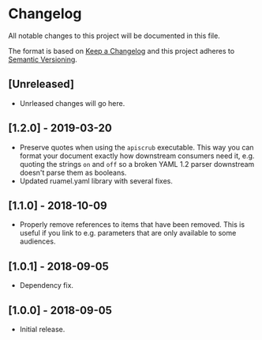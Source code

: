 # Changelog
All notable changes to this project will be documented in this file.

The format is based on [Keep a Changelog](http://keepachangelog.com/en/1.0.0/)
and this project adheres to [Semantic Versioning](http://semver.org/spec/v2.0.0.html).

## [Unreleased]
- Unrleased changes will go here.

## [1.2.0] - 2019-03-20
- Preserve quotes when using the `apiscrub` executable. This way you can format your document exactly how downstream consumers need it, e.g. quoting the strings `on` and `off` so a broken YAML 1.2 parser downstream doesn't parse them as booleans.
- Updated ruamel.yaml library with several fixes.

## [1.1.0] - 2018-10-09
- Properly remove references to items that have been removed. This is useful if you link to e.g. parameters that are only available to some audiences.

## [1.0.1] - 2018-09-05
- Dependency fix.

## [1.0.0] - 2018-09-05
- Initial release.
